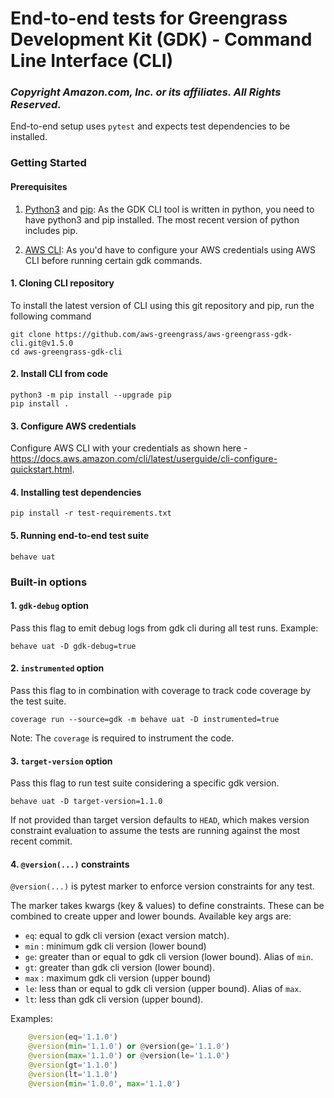 # End-to-end tests for Greengrass Development Kit (GDK) - Command Line Interface (CLI)

### *Copyright Amazon.com, Inc. or its affiliates. All Rights Reserved.*

End-to-end setup uses `pytest` and expects test dependencies to be installed.

### Getting Started

#### Prerequisites
1. [Python3](https://www.python.org/downloads/) and [pip](https://pip.pypa.io/en/latest/installation/): As the GDK CLI tool is written in python, you need to have python3 and pip installed. The most recent version of python includes pip.

2. [AWS CLI](https://docs.aws.amazon.com/cli/latest/userguide/getting-started-install.html): As you'd have to configure your AWS credentials using AWS CLI before running certain gdk commands.

#### 1. Cloning CLI repository

To install the latest version of CLI using this git repository and pip, run the following command

```shell
git clone https://github.com/aws-greengrass/aws-greengrass-gdk-cli.git@v1.5.0
cd aws-greengrass-gdk-cli
```

#### 2. Install CLI from code

```shell
python3 -m pip install --upgrade pip
pip install .
```

#### 3. Configure AWS credentials

Configure AWS CLI with your credentials as shown here - https://docs.aws.amazon.com/cli/latest/userguide/cli-configure-quickstart.html.

#### 4. Installing test dependencies

```
pip install -r test-requirements.txt
```

#### 5. Running end-to-end test suite

```shell
behave uat
```

### Built-in options

#### 1. `gdk-debug` option

Pass this flag to emit debug logs from gdk cli during all test runs. Example:
```shell
behave uat -D gdk-debug=true
```

#### 2. `instrumented` option

Pass this flag to in combination with coverage to track code coverage by the test suite.
```shell
coverage run --source=gdk -m behave uat -D instrumented=true
```

Note: The `coverage` is required to instrument the code.

#### 3. `target-version` option
Pass this flag to run test suite considering a specific gdk version.

```shell
behave uat -D target-version=1.1.0
```

If not provided than target version defaults to `HEAD`, which makes version constraint evaluation to assume
the tests are running against the most recent commit.

#### 4. `@version(...)` constraints
`@version(...)` is pytest marker to enforce version constraints for any test.

The marker takes kwargs (key & values) to define constraints. These can be combined to create upper and
lower bounds. Available key args are:
 * `eq`: equal to gdk cli version (exact version match).
 * `min` : minimum gdk cli version (lower bound)
 * `ge`: greater than or equal to gdk cli version (lower bound). Alias of `min`.
 * `gt`: greater than gdk cli version (lower bound).
 * `max` : maximum gdk cli version (upper bound)
 * `le`: less than or equal to gdk cli version (upper bound). Alias of `max`.
 * `lt`: less than gdk cli version (upper bound).

Examples:
```python
    @version(eq='1.1.0')
    @version(min='1.1.0') or @version(ge='1.1.0')
    @version(max='1.1.0') or @version(le='1.1.0')
    @version(gt='1.1.0')
    @version(lt='1.1.0')
    @version(min='1.0.0', max='1.1.0')
```


